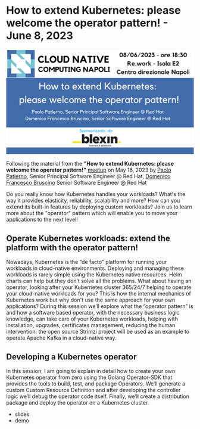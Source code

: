 # How to extend Kubernetes: please welcome the operator pattern! - June 8, 2023

![How to extend Kubernetes: please welcome the operator pattern!](banner.png)

Following the material from the **"How to extend Kubernetes: please welcome the operator pattern!"** [meetup](https://community.cncf.io/events/details/cncf-napoli-presents-how-to-extend-kubernetes-please-welcome-the-operator-pattern/) on May 16, 2023 by [Paolo Patierno](https://twitter.com/ppatierno), Senior Principal Software Engineer @ Red Hat, [Domenico Francesco Bruscino](https://twitter.com/bruscinodf) Senior Software Engineer @ Red Hat

Do you really know how Kubernetes handles your workloads? What's the way it provides elasticity, reliability, scalability and more? How can you extend its built-in features by deploying custom workloads? Join us to learn more about the "operator" pattern which will enable you to move your applications to the next level!

## Operate Kubernetes workloads: extend the platform with the operator pattern!

Nowadays, Kubernetes is the “de facto” platform for running your workloads in cloud-native environments. Deploying and managing these workloads is rarely simple using the Kubernetes native resources. Helm charts can help but they don’t solve all the problems. What about having an operator, looking after your Kubernetes cluster 365/24/7 helping to operate your cloud-native workloads for you? This is how the internal mechanics of Kubernetes work but why don't use the same approach for your own applications? During this session we’ll explore what the “operator pattern” is and how a software based operator, with the necessary business logic knowledge, can take care of your Kubernetes workloads, helping with installation, upgrades, certificates management, reducing the human intervention: the open source Strimzi project will be used as an example to operate Apache Kafka in a cloud-native way.

## Developing a Kubernetes operator

In this session, I am going to explain in detail how to create your own Kubernetes operator from zero using the Golang Operator-SDK that provides the tools to build, test, and package Operators. We’ll generate a custom Custom Resource Definition and after developing the controller logic we’ll debug the operator code itself. Finally, we’ll create a distribution package and deploy the operator on a Kubernetes cluster.

* slides
* demo